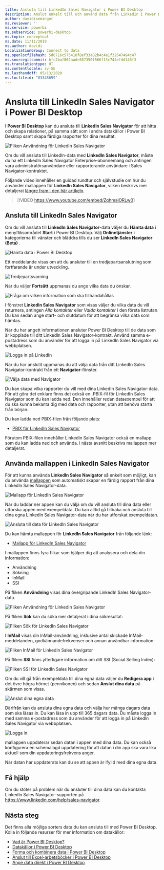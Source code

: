 ```yaml
---
title: Ansluta till LinkedIn Sales Navigator i Power BI Desktop
description: Anslut enkelt till och använd data från LinkedIn i Power BI Desktop
author: davidiseminger
ms.reviewer: ''
ms.service: powerbi
ms.subservice: powerbi-desktop
ms.topic: conceptual
ms.date: 11/11/2019
ms.author: davidi
LocalizationGroup: Connect to data
ms.openlocfilehash: 5d6716c575418f8ef33a82b4c4a1f32647494c47
ms.sourcegitcommit: bfc2baf862aade6873501566f13c744efdd146f3
ms.translationtype: HT
ms.contentlocale: sv-SE
ms.lasthandoff: 05/13/2020
ms.locfileid: "83348699"
---
```

# <a name="connect-to-linkedin-sales-navigator-in-power-bi-desktop"></a>Ansluta till LinkedIn Sales Navigator i Power BI Desktop

I **Power BI Desktop** kan du ansluta till **LinkedIn Sales Navigator** för att hitta och skapa relationer, på samma sätt som i andra datakällor i Power BI Desktop samt skapa färdiga rapporter för dina resultat.

![Fliken Användning för LinkedIn Sales Navigator](media/desktop-connect-linkedin-sales-navigator/linkedin-sales-navigator-01.png)


Om du vill ansluta till LinkedIn-data med **LinkedIn Sales Navigator**, måste du ha ett LinkedIn Sales Navigator Enterprise-abonnemang och antingen vara administratörsanvändare eller rapporterande användare i Sales Navigator-kontraktet.

Följande video innehåller en guidad rundtur och självstudie om hur du använder mallappen för **LinkedIn Sales Navigator**, vilken beskrivs mer detaljerat [längre fram i den här artikeln](#using-the-linkedin-sales-navigator-template-app). 

> [!VIDEO https://www.youtube.com/embed/ZqhmaiORLw0]

## <a name="connect-to-linkedin-sales-navigator"></a>Ansluta till LinkedIn Sales Navigator

Om du vill ansluta till **LinkedIn Sales Navigator**-data väljer du **Hämta data** i menyfliksområdet **Start** i Power BI Desktop. Välj **Onlinetjänster** i kategorierna till vänster och bläddra tills du ser **LinkedIn Sales Navigator (Beta)** .

![Hämta data i Power BI Desktop](media/desktop-connect-linkedin-sales-navigator/linkedin-sales-navigator-02.png)

Ett meddelande visas om att du ansluter till en tredjepartsanslutning som fortfarande är under utveckling. 

![Tredjepartsvarning](media/desktop-connect-linkedin-sales-navigator/linkedin-sales-navigator-03.png)

När du väljer **Fortsätt** uppmanas du ange vilka data du önskar.

![Fråga om vilken information som ska tillhandahållas](media/desktop-connect-linkedin-sales-navigator/linkedin-sales-navigator-04.png)


I fönstret **LinkedIn Sales Navigator** som visas väljer du vilka data du vill returnera, antingen *Alla kontakter* eller *Valda kontakter* i den första listrutan. Du kan sedan ange start- och slutdatum för att begränsa vilka data som hämtas.

När du har angett informationen ansluter Power BI Desktop till de data som är kopplade till ditt LinkedIn Sales Navigator-kontrakt. Använd samma e-postadress som du använder för att logga in på LinkedIn Sales Navigator via webbplatsen. 

![Logga in på LinkedIn](media/desktop-connect-linkedin-sales-navigator/linkedin-sales-navigator-05.png)

När du har anslutit uppmanas du att välja data från ditt LinkedIn Sales Navigator-kontrakt från ett **Navigator**-fönster.

![Välja data med Navigator](media/desktop-connect-linkedin-sales-navigator/linkedin-sales-navigator-09.png)

Du kan skapa vilka rapporter du vill med dina LinkedIn Sales Navigator-data. För att göra det enklare finns det också en .PBIX-fil för LinkedIn Sales Navigator som du kan ladda ned. Den innehåller redan dataexempel för att du ska kunna bekanta dig med data och rapporter, utan att behöva starta från början.

Du kan ladda ned PBIX-filen från följande plats:
* [PBIX för LinkedIn Sales Navigator](service-template-apps-samples.md)

Förutom PBIX-filen innehåller LinkedIn Sales Navigator också en mallapp som du kan ladda ned och använda. I nästa avsnitt beskrivs mallappen mer detaljerat.


## <a name="using-the-linkedin-sales-navigator-template-app"></a>Använda mallappen i LinkedIn Sales Navigator

För att kunna använda **LinkedIn Sales Navigator** så enkelt som möjligt, kan du använda [mallappen](service-template-apps-overview.md) som automatiskt skapar en färdig rapport från dina LinkedIn Sales Navigator-data.

![Mallapp för LinkedIn Sales Navigator](media/desktop-connect-linkedin-sales-navigator/linkedin-sales-navigator-10.png)

När du laddar ner appen kan du välja om du vill ansluta till dina data eller utforska appen med exempeldata. Du kan alltid gå tillbaka och ansluta till dina egna LinkedIn Sales Navigator-data när du har utforskat exempeldatan. 

![Ansluta till data för LinkedIn Sales Navigator](media/desktop-connect-linkedin-sales-navigator/linkedin-sales-navigator-11.png)



Du kan hämta mallappen för **LinkedIn Sales Navigator** från följande länk:
* [Mallapp för LinkedIn Sales Navigator](https://appsource.microsoft.com/en-us/product/power-bi/pbi-contentpacks.linkedin_navigator)

I mallappen finns fyra flikar som hjälper dig att analysera och dela din information:

* Användning
* Sökning
* InMail
* SSI

På fliken **Användning** visas dina övergripande LinkedIn Sales Navigator-data.

![Fliken Användning för LinkedIn Sales Navigator](media/desktop-connect-linkedin-sales-navigator/linkedin-sales-navigator-12.png)

På fliken **Sök** kan du söka mer detaljerat i dina sökresultat:

![Fliken Sök för LinkedIn Sales Navigator](media/desktop-connect-linkedin-sales-navigator/linkedin-sales-navigator-13.png)

I **InMail** visas din InMail-användning, inklusive antal skickade InMail-meddelanden, godkännandefrekvenser och annan användbar information:

![Fliken InMail för LinkedIn Sales Navigator](media/desktop-connect-linkedin-sales-navigator/linkedin-sales-navigator-14.png)

På fliken **SSI** finns ytterligare information om ditt SSI (Social Selling Index):

![Fliken SSI för LinkedIn Sales Navigator](media/desktop-connect-linkedin-sales-navigator/linkedin-sales-navigator-15.png)

Om du vill gå från exempeldata till dina egna data väljer du **Redigera app** i det övre högra hörnet (pennikonen) och sedan **Anslut dina data** på skärmen som visas.

![Anslut dina egna data](media/desktop-connect-linkedin-sales-navigator/linkedin-sales-navigator-16.png)

Därifrån kan du ansluta dina egna data och välja hur många dagars data som ska läsas in. Du kan läsa in upp till 365 dagars data. Du måste logga in med samma e-postadress som du använder för att logga in på LinkedIn Sales Navigator via webbplatsen. 

![Logga in](media/desktop-connect-linkedin-sales-navigator/linkedin-sales-navigator-17.png)

mallappen uppdaterar sedan datan i appen med dina data. Du kan också konfigurera en schemalagd uppdatering för att datan i din app ska vara lika aktuell som din uppdateringsfrekvens anger. 

När datan har uppdaterats kan du se att appen är ifylld med dina egna data.

## <a name="getting-help"></a>Få hjälp

Om du stöter på problem när du ansluter till dina data kan du kontakta LinkedIn Sales Navigator-supporten på https://www.linkedin.com/help/sales-navigator. 

## <a name="next-steps"></a>Nästa steg
Det finns alla möjliga sorters data du kan ansluta till med Power BI Desktop. Kolla in följande resurser för mer information om datakällor:

* [Vad är Power BI Desktop?](../fundamentals/desktop-what-is-desktop.md)
* [Datakällor i Power BI Desktop](desktop-data-sources.md)
* [Forma och kombinera data i Power BI Desktop](desktop-shape-and-combine-data.md)
* [Anslut till Excel-arbetsböcker i Power BI Desktop](desktop-connect-excel.md)   
* [Ange data direkt i Power BI Desktop](desktop-enter-data-directly-into-desktop.md)   
